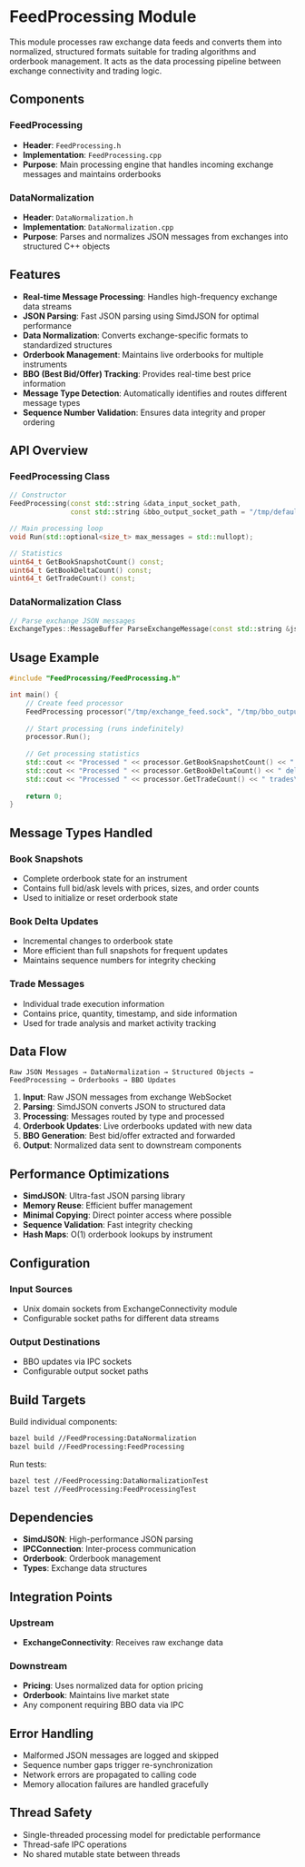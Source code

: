 # FeedProcessing Module

This module processes raw exchange data feeds and converts them into normalized, structured formats suitable for trading algorithms and orderbook management. It acts as the data processing pipeline between exchange connectivity and trading logic.

## Components

### FeedProcessing
- **Header**: `FeedProcessing.h`
- **Implementation**: `FeedProcessing.cpp` 
- **Purpose**: Main processing engine that handles incoming exchange messages and maintains orderbooks

### DataNormalization
- **Header**: `DataNormalization.h`
- **Implementation**: `DataNormalization.cpp`
- **Purpose**: Parses and normalizes JSON messages from exchanges into structured C++ objects

## Features

- **Real-time Message Processing**: Handles high-frequency exchange data streams
- **JSON Parsing**: Fast JSON parsing using SimdJSON for optimal performance
- **Data Normalization**: Converts exchange-specific formats to standardized structures
- **Orderbook Management**: Maintains live orderbooks for multiple instruments
- **BBO (Best Bid/Offer) Tracking**: Provides real-time best price information
- **Message Type Detection**: Automatically identifies and routes different message types
- **Sequence Number Validation**: Ensures data integrity and proper ordering

## API Overview

### FeedProcessing Class
```cpp
// Constructor
FeedProcessing(const std::string &data_input_socket_path, 
               const std::string &bbo_output_socket_path = "/tmp/default_bbo_output.sock");

// Main processing loop
void Run(std::optional<size_t> max_messages = std::nullopt);

// Statistics
uint64_t GetBookSnapshotCount() const;
uint64_t GetBookDeltaCount() const; 
uint64_t GetTradeCount() const;
```

### DataNormalization Class
```cpp
// Parse exchange JSON messages
ExchangeTypes::MessageBuffer ParseExchangeMessage(const std::string &json_str);
```

## Usage Example

```cpp
#include "FeedProcessing/FeedProcessing.h"

int main() {
    // Create feed processor
    FeedProcessing processor("/tmp/exchange_feed.sock", "/tmp/bbo_output.sock");
    
    // Start processing (runs indefinitely)
    processor.Run();
    
    // Get processing statistics
    std::cout << "Processed " << processor.GetBookSnapshotCount() << " snapshots\n";
    std::cout << "Processed " << processor.GetBookDeltaCount() << " deltas\n";
    std::cout << "Processed " << processor.GetTradeCount() << " trades\n";
    
    return 0;
}
```

## Message Types Handled

### Book Snapshots
- Complete orderbook state for an instrument
- Contains full bid/ask levels with prices, sizes, and order counts
- Used to initialize or reset orderbook state

### Book Delta Updates
- Incremental changes to orderbook state
- More efficient than full snapshots for frequent updates
- Maintains sequence numbers for integrity checking

### Trade Messages
- Individual trade execution information
- Contains price, quantity, timestamp, and side information
- Used for trade analysis and market activity tracking

## Data Flow

```
Raw JSON Messages → DataNormalization → Structured Objects → FeedProcessing → Orderbooks → BBO Updates
```

1. **Input**: Raw JSON messages from exchange WebSocket
2. **Parsing**: SimdJSON converts JSON to structured data
3. **Processing**: Messages routed by type and processed
4. **Orderbook Updates**: Live orderbooks updated with new data
5. **BBO Generation**: Best bid/offer extracted and forwarded
6. **Output**: Normalized data sent to downstream components

## Performance Optimizations

- **SimdJSON**: Ultra-fast JSON parsing library
- **Memory Reuse**: Efficient buffer management
- **Minimal Copying**: Direct pointer access where possible
- **Sequence Validation**: Fast integrity checking
- **Hash Maps**: O(1) orderbook lookups by instrument

## Configuration

### Input Sources
- Unix domain sockets from ExchangeConnectivity module
- Configurable socket paths for different data streams

### Output Destinations  
- BBO updates via IPC sockets
- Configurable output socket paths

## Build Targets

Build individual components:
```bash
bazel build //FeedProcessing:DataNormalization
bazel build //FeedProcessing:FeedProcessing
```

Run tests:
```bash
bazel test //FeedProcessing:DataNormalizationTest
bazel test //FeedProcessing:FeedProcessingTest
```

## Dependencies

- **SimdJSON**: High-performance JSON parsing
- **IPCConnection**: Inter-process communication
- **Orderbook**: Orderbook management
- **Types**: Exchange data structures

## Integration Points

### Upstream
- **ExchangeConnectivity**: Receives raw exchange data

### Downstream
- **Pricing**: Uses normalized data for option pricing
- **Orderbook**: Maintains live market state
- Any component requiring BBO data via IPC

## Error Handling

- Malformed JSON messages are logged and skipped
- Sequence number gaps trigger re-synchronization
- Network errors are propagated to calling code
- Memory allocation failures are handled gracefully

## Thread Safety

- Single-threaded processing model for predictable performance
- Thread-safe IPC operations
- No shared mutable state between threads
